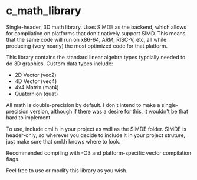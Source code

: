 # c_math_library
Single-header, 3D math library. Uses SIMDE as the backend, which allows for compilation on platforms that don't natively support SIMD. This means that the same code will run on x86-64, ARM, RISC-V, etc, all while producing (very nearly) the most optimized code for that platform.

This library contains the standard linear algebra types typcially needed to do 3D graphics. Custom data types include:
 - 2D Vector  (vec2)
 - 4D Vector  (vec4)
 - 4x4 Matrix (mat4)
 - Quaternion (quat)

All math is double-precision by default. I don't intend to make a single-precision version, although if there was a desire for this, it wouldn't be that hard to implement.

To use, include cml.h in your project as well as the SIMDE folder. SIMDE is header-only, so wherever you decide to include it in your project struture, just make sure that cml.h knows where to look.

Recommended compiling with -O3 and platform-specific vector compilation flags.

Feel free to use or modify this library as you wish.
